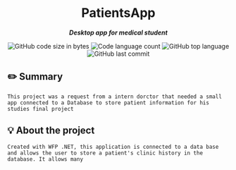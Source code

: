<h1 align="center">
PatientsApp
</h1>

<p align="center">
	<b><i>Desktop app for medical student</i></b><br>
</p>

<p align="center">
	<img alt="GitHub code size in bytes" src="https://img.shields.io/github/languages/code-size/jlima91/PatientsApp?color=lightblue" />
	<img alt="Code language count" src="https://img.shields.io/github/languages/count/jlima91/PatientsApp?color=yellow" />
	<img alt="GitHub top language" src="https://img.shields.io/github/languages/top/jlima91/PatientsApp?color=blue" />
	<img alt="GitHub last commit" src="https://img.shields.io/github/last-commit/jlima91/PatientsApp?color=green" />
</p>

## ✏️ Summary
```
This project was a request from a intern dorctor that needed a small app connected to a Database to store patient information for his studies final project
```
## 💡 About the project

```
Created with WFP .NET, this application is connected to a data base and allows the user to store a patient's clinic history in the database. It allows many 
```




